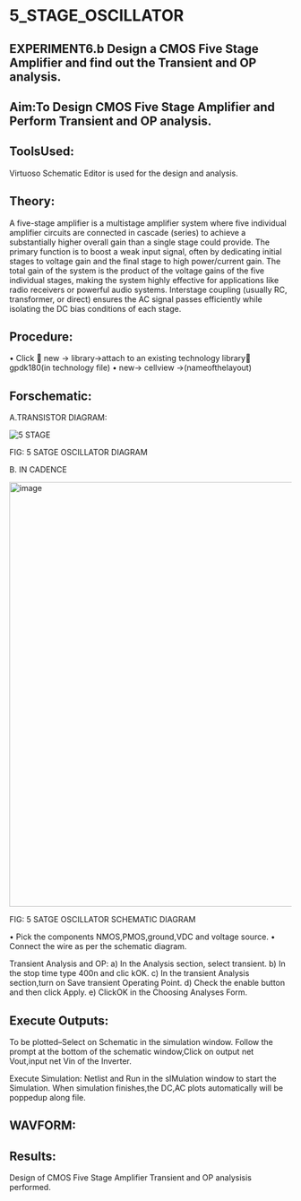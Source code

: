 # 5_STAGE_OSCILLATOR
## EXPERIMENT6.b Design a CMOS Five Stage Amplifier and find out the Transient and OP analysis.

## Aim:To Design CMOS Five Stage Amplifier and Perform Transient and OP analysis.

## ToolsUsed:
Virtuoso Schematic Editor is used for the design and analysis.

## Theory:
A five-stage amplifier is a multistage amplifier system where five individual amplifier circuits are connected in cascade (series) to achieve a substantially higher overall gain than a single stage could provide. The primary function is to boost a weak input signal, often by dedicating initial stages to voltage gain and the final stage to high power/current gain. The total gain of the system is the product of the voltage gains of the five individual stages, making the system highly effective for applications like radio receivers or powerful audio systems. Interstage coupling (usually RC, transformer, or direct) ensures the AC signal passes efficiently while isolating the DC bias conditions of each stage.

## Procedure:
•	Click  new -> library->attach to an existing technology library gpdk180(in technology file)
•	new-> cellview ->(nameofthelayout)
## Forschematic:
A.TRANSISTOR DIAGRAM:

![5 STAGE](https://github.com/user-attachments/assets/1b582984-3cd7-45d4-8e63-f20176229a3a)

FIG: 5 SATGE OSCILLATOR DIAGRAM 

B. IN CADENCE 

<img width="1045" height="758" alt="image" src="https://github.com/user-attachments/assets/c6c242d8-83fe-4002-ad3c-093a049a5a0b" />

FIG: 5 SATGE OSCILLATOR SCHEMATIC DIAGRAM 

•	Pick the components NMOS,PMOS,ground,VDC and voltage source.
•	Connect the wire as per the schematic diagram.

Transient Analysis and OP:
a)	In the Analysis section, select transient.
b)	In the stop time type 400n and clic kOK.
c)	In the transient Analysis section,turn on Save transient Operating Point.
d)	Check the enable button and then click Apply. 
e)	ClickOK in the Choosing Analyses Form.


## Execute Outputs:
To be plotted–Select on Schematic in the simulation window.
Follow the prompt at the bottom of the schematic window,Click on
output net Vout,input net Vin of the Inverter.

Execute Simulation:
Netlist and Run in the sIMulation window to start the Simulation.
When simulation finishes,the DC,AC plots automatically will be poppedup along file.

## WAVFORM:

## Results:
Design of CMOS Five Stage Amplifier Transient and OP analysisis performed.
